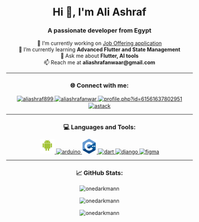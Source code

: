 <h1 align="center">Hi 👋, I'm Ali Ashraf</h1>
<h3 align="center">A passionate developer from Egypt</h3>

<p align="center">
  🔭 I’m currently working on <a href="https://github.com/OneDarkMann/Job_Finder_App">Job Offering application</a><br>
  🌱 I’m currently learning <strong>Advanced Flutter and State Management</strong><br>
  💬 Ask me about <strong>Flutter, AI tools</strong><br>
  📫 Reach me at <strong>aliashrafanwaar@gmail.com</strong>
</p>

---

<h3 align="center">🌐 Connect with me:</h3>
<p align="center">
  <a href="https://linkedin.com/in/aliashraf899" target="blank">
    <img align="center" src="https://raw.githubusercontent.com/rahuldkjain/github-profile-readme-generator/master/src/images/icons/Social/linked-in-alt.svg" alt="aliashraf899" height="30" width="40" />
  </a>
  <a href="https://kaggle.com/aliashrafanwar" target="blank">
    <img align="center" src="https://raw.githubusercontent.com/rahuldkjain/github-profile-readme-generator/master/src/images/icons/Social/kaggle.svg" alt="aliashrafanwar" height="30" width="40" />
  </a>
  <a href="https://fb.com/profile.php?id=61561637802951" target="blank">
    <img align="center" src="https://raw.githubusercontent.com/rahuldkjain/github-profile-readme-generator/master/src/images/icons/Social/facebook.svg" alt="profile.php?id=61561637802951" height="30" width="40" />
  </a>
  <a href="https://codeforces.com/profile/astack" target="blank">
    <img align="center" src="https://raw.githubusercontent.com/rahuldkjain/github-profile-readme-generator/master/src/images/icons/Social/codeforces.svg" alt="astack" height="30" width="40" />
  </a>
</p>

---

<h3 align="center">💻 Languages and Tools:</h3>
<p align="center">
  <a href="https://developer.android.com" target="_blank">
    <img src="https://raw.githubusercontent.com/devicons/devicon/master/icons/android/android-original-wordmark.svg" alt="android" width="40" height="40"/>
  </a>
  <a href="https://www.arduino.cc/" target="_blank">
    <img src="https://cdn.worldvectorlogo.com/logos/arduino-1.svg" alt="arduino" width="40" height="40"/>
  </a>
  <a href="https://www.w3schools.com/cpp/" target="_blank">
    <img src="https://raw.githubusercontent.com/devicons/devicon/master/icons/cplusplus/cplusplus-original.svg" alt="cplusplus" width="40" height="40"/>
  </a>
  <a href="https://dart.dev" target="_blank">
    <img src="https://www.vectorlogo.zone/logos/dartlang/dartlang-icon.svg" alt="dart" width="40" height="40"/>
  </a>
  <a href="https://www.djangoproject.com/" target="_blank">
    <img src="https://cdn.worldvectorlogo.com/logos/django.svg" alt="django" width="40" height="40"/>
  </a>
  <a href="https://www.figma.com/" target="_blank">
    <img src="https://www.vectorlogo.zone/logos/figma/figma-icon.svg" alt="figma" width="40" height="40"/>
  </a>
  <!-- Add additional icons similarly -->
</p>

---

<h3 align="center">📈 GitHub Stats:</h3>
<p align="center">
  <img align="center" src="https://github-readme-stats.vercel.app/api/top-langs?username=onedarkmann&show_icons=true&locale=en&layout=compact" alt="onedarkmann" />
</p>

<p align="center">
  <img align="center" src="https://github-readme-stats.vercel.app/api?username=onedarkmann&show_icons=true&locale=en" alt="onedarkmann" />
</p>

<p align="center">
  <img align="center" src="https://github-readme-streak-stats.herokuapp.com/?user=onedarkmann&" alt="onedarkmann" />
</p>
